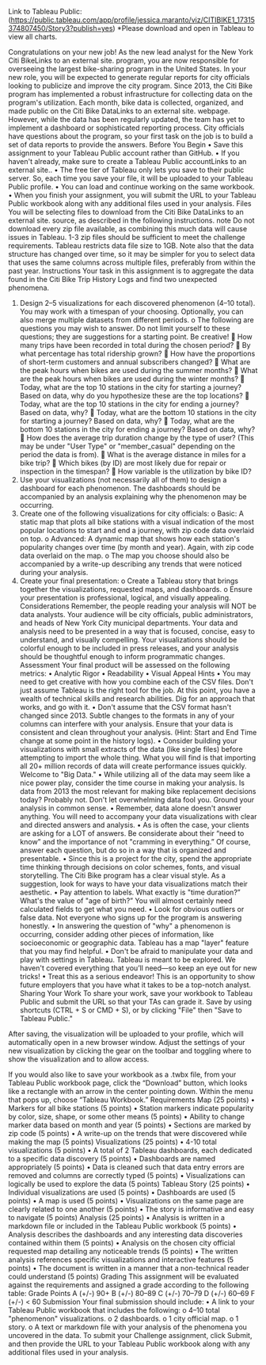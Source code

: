 Link to Tableau Public: (https://public.tableau.com/app/profile/jessica.maranto/viz/CITIBIKE1_17315374807450/Story3?publish=yes) 
*Please download and open in Tableau to view all charts. 


Congratulations on your new job! As the new lead analyst for the New York Citi BikeLinks to an external site. program, you are now responsible for overseeing the largest bike-sharing program in the United States. In your new role, you will be expected to generate regular reports for city officials looking to publicize and improve the city program.
Since 2013, the Citi Bike program has implemented a robust infrastructure for collecting data on the program's utilization. Each month, bike data is collected, organized, and made public on the Citi Bike DataLinks to an external site. webpage.
However, while the data has been regularly updated, the team has yet to implement a dashboard or sophisticated reporting process. City officials have questions about the program, so your first task on the job is to build a set of data reports to provide the answers.
Before You Begin
•	Save this assignment to your Tableau Public account rather than GitHub.
•	If you haven't already, make sure to create a Tableau Public accountLinks to an external site..
•	The free tier of Tableau only lets you save to their public server. So, each time you save your file, it will be uploaded to your Tableau Public profile.
•	You can load and continue working on the same workbook.
•	When you finish your assignment, you will submit the URL to your Tableau Public workbook along with any additional files used in your analysis.
Files
You will be selecting files to download from the Citi Bike DataLinks to an external site. source, as described in the following instructions.
note
Do not download every zip file available, as combining this much data will cause issues in Tableau. 1-3 zip files should be sufficient to meet the challenge requirements. Tableau restricts data file size to 1GB.
Note also that the data structure has changed over time, so it may be simpler for you to select data that uses the same columns across multiple files, preferably from within the past year.
Instructions
Your task in this assignment is to aggregate the data found in the Citi Bike Trip History Logs and find two unexpected phenomena.
1.	Design 2–5 visualizations for each discovered phenomenon (4–10 total). You may work with a timespan of your choosing. Optionally, you can also merge multiple datasets from different periods.
o	The following are questions you may wish to answer. Do not limit yourself to these questions; they are suggestions for a starting point. Be creative!
	How many trips have been recorded in total during the chosen period?
	By what percentage has total ridership grown?
	How have the proportions of short-term customers and annual subscribers changed?
	What are the peak hours when bikes are used during the summer months?
	What are the peak hours when bikes are used during the winter months?
	Today, what are the top 10 stations in the city for starting a journey? Based on data, why do you hypothesize these are the top locations?
	Today, what are the top 10 stations in the city for ending a journey? Based on data, why?
	Today, what are the bottom 10 stations in the city for starting a journey? Based on data, why?
	Today, what are the bottom 10 stations in the city for ending a journey? Based on data, why?
	How does the average trip duration change by the type of user? (This may be under "User Type" or "member_casual" depending on the period the data is from).
	What is the average distance in miles for a bike trip?
	Which bikes (by ID) are most likely due for repair or inspection in the timespan?
	How variable is the utilization by bike ID?
2.	Use your visualizations (not necessarily all of them) to design a dashboard for each phenomenon. The dashboards should be accompanied by an analysis explaining why the phenomenon may be occurring.
3.	Create one of the following visualizations for city officials:
o	Basic: A static map that plots all bike stations with a visual indication of the most popular locations to start and end a journey, with zip code data overlaid on top.
o	Advanced: A dynamic map that shows how each station's popularity changes over time (by month and year). Again, with zip code data overlaid on the map.
o	The map you choose should also be accompanied by a write-up describing any trends that were noticed during your analysis.
4.	Create your final presentation:
o	Create a Tableau story that brings together the visualizations, requested maps, and dashboards.
o	Ensure your presentation is professional, logical, and visually appealing.
Considerations
Remember, the people reading your analysis will NOT be data analysts. Your audience will be city officials, public administrators, and heads of New York City municipal departments. Your data and analysis need to be presented in a way that is focused, concise, easy to understand, and visually compelling. Your visualizations should be colorful enough to be included in press releases, and your analysis should be thoughtful enough to inform programmatic changes.
Assessment
Your final product will be assessed on the following metrics:
•	Analytic Rigor
•	Readability
•	Visual Appeal
Hints
•	You may need to get creative with how you combine each of the CSV files. Don't just assume Tableau is the right tool for the job. At this point, you have a wealth of technical skills and research abilities. Dig for an approach that works, and go with it.
•	Don't assume that the CSV format hasn't changed since 2013. Subtle changes to the formats in any of your columns can interfere with your analysis. Ensure that your data is consistent and clean throughout your analysis. (Hint: Start and End Time change at some point in the history logs).
•	Consider building your visualizations with small extracts of the data (like single files) before attempting to import the whole thing. What you will find is that importing all 20+ million records of data will create performance issues quickly. Welcome to "Big Data."
•	While utilizing all of the data may seem like a nice power play, consider the time course in making your analysis. Is data from 2013 the most relevant for making bike replacement decisions today? Probably not. Don't let overwhelming data fool you. Ground your analysis in common sense.
•	Remember, data alone doesn't answer anything. You will need to accompany your data visualizations with clear and directed answers and analysis.
•	As is often the case, your clients are asking for a LOT of answers. Be considerate about their “need to know” and the importance of not "cramming in everything.” Of course, answer each question, but do so in a way that is organized and presentable.
•	Since this is a project for the city, spend the appropriate time thinking through decisions on color schemes, fonts, and visual storytelling. The Citi Bike program has a clear visual style. As a suggestion, look for ways to have your data visualizations match their aesthetic.
•	Pay attention to labels. What exactly is "time duration?” What's the value of "age of birth?” You will almost certainly need calculated fields to get what you need.
•	Look for obvious outliers or false data. Not everyone who signs up for the program is answering honestly.
•	In answering the question of "why" a phenomenon is occurring, consider adding other pieces of information, like socioeconomic or geographic data. Tableau has a map "layer" feature that you may find helpful.
•	Don't be afraid to manipulate your data and play with settings in Tableau. Tableau is meant to be explored. We haven't covered everything that you’ll need—so keep an eye out for new tricks!
•	Treat this as a serious endeavor! This is an opportunity to show future employers that you have what it takes to be a top-notch analyst.
Sharing Your Work
To share your work, save your workbook to Tableau Public and submit the URL so that your TAs can grade it.
Save by using shortcuts (CTRL + S or CMD + S), or by clicking "File" then "Save to Tableau Public."
 
After saving, the visualization will be uploaded to your profile, which will automatically open in a new browser window. Adjust the settings of your new visualization by clicking the gear on the toolbar and toggling where to show the visualization and to allow access.
 
If you would also like to save your workbook as a .twbx file, from your Tableau Public workbook page, click the “Download” button, which looks like a rectangle with an arrow in the center pointing down. Within the menu that pops up, choose “Tableau Workbook.”
Requirements
Map (25 points)
•	Markers for all bike stations (5 points)
•	Station markers indicate popularity by color, size, shape, or some other means (5 points)
•	Ability to change marker data based on month and year (5 points)
•	Sections are marked by zip code (5 points)
•	A write-up on the trends that were discovered while making the map (5 points)
Visualizations (25 points)
•	4-10 total visualizations (5 points)
•	A total of 2 Tableau dashboards, each dedicated to a specific data discovery (5 points)
•	Dashboards are named appropriately (5 points)
•	Data is cleaned such that data entry errors are removed and columns are correctly typed (5 points)
•	Visualizations can logically be used to explore the data (5 points)
Tableau Story (25 points)
•	Individual visualizations are used (5 points)
•	Dashboards are used (5 points)
•	A map is used (5 points)
•	Visualizations on the same page are clearly related to one another (5 points)
•	The story is informative and easy to navigate (5 points)
Analysis (25 points)
•	Analysis is written in a markdown file or included in the Tableau Public workbook (5 points)
•	Analysis describes the dashboards and any interesting data discoveries contained within them (5 points)
•	Analysis on the chosen city official requested map detailing any noticeable trends (5 points)
•	The written analysis references specific visualizations and interactive features (5 points)
•	The document is written in a manner that a non-technical reader could understand (5 points)
Grading
This assignment will be evaluated against the requirements and assigned a grade according to the following table:
Grade	Points
A (+/-)	90+
B (+/-)	80–89
C (+/-)	70–79
D (+/-)	60–69
F (+/-)	< 60
Submission
Your final submission should include:
•	A link to your Tableau Public workbook that includes the following:
o	4–10 total "phenomenon" visualizations.
o	2 dashboards.
o	1 city official map.
o	1 story.
o	A text or markdown file with your analysis of the phenomena you uncovered in the data.
To submit your Challenge assignment, click Submit, and then provide the URL to your Tableau Public workbook along with any additional files used in your analysis.

